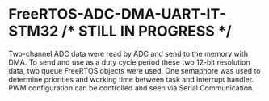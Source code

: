 # FreeRTOS-ADC-DMA-UART-IT-STM32 /* STILL IN PROGRESS */

Two-channel ADC data were read by ADC and send to the memory with DMA. To send and use as a duty cycle period these two 12-bit resolution data, two queue FreeRTOS objects were used. One semaphore was used to determine priorities and working time between task and interrupt handler. PWM configuration can be controlled and seen via Serial Communication.
